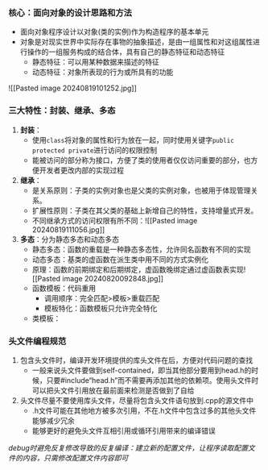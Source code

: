 ### 核心：面向对象的设计思路和方法

- 面向对象程序设计以对象(类的实例)作为构造程序的基本单元
- 对象是对现实世界中实际存在事物的抽象描述，是由一组属性和对这组属性进行操作的一组服务构成的结合体，具有自己的静态特征和动态特征
    - 静态特征：可以用某种数据来描述的特征
    - 动态特征：对象所表现的行为或所具有的功能

![[Pasted image 20240819101252.jpg]]
### 三大特性：封装、继承、多态

1. **封装**：
    -  使用`class`将对象的属性和行为放在一起，同时使用关键字`public protected private`进行访问的权限控制
    - 能被访问的部分称为接口，方便了类的使用者仅仅访问重要的部分，也方便开发者更改内部的实现过程
2. **继承**：
    - 是关系原则：子类的实例对象也是父类的实例对象，也被用于体现管理关系。
    - 扩展性原则：子类在其父类的基础上新增自己的特性，支持增量式开发。
    - 不同继承方式的访问权限有所不同：![[Pasted image 20240819111056.jpg]]
3. **多态**：分为静态多态和动态多态
    - 静态多态：函数的重载是一种静态多态性，允许同名函数有不同的实现
    - 动态多态：基类的虚函数在派生类中用不同的方式实例化
    - 原理：函数的前期绑定和后期绑定，虚函数晚绑定通过虚函数表实现![[Pasted image 20240820092848.jpg]]
    - 函数模板：代码重用
        - 调用顺序：完全匹配>模板>重载匹配
        - 模板特化：函数模板只允许完全特化
    - 类模板：
### 头文件编程规范

1. 包含头文件时，编译开发环境提供的库头文件在后，方便对代码问题的查找
    - 一般来说头文件要做到self-contained，即当其他部分要用到head.h的时候，只要#include“head.h”而不需要再添加其他的依赖项。使用头文件时可以把头文件引用放在最前面来检测是否做到了自给
2. 头文件尽量不要使用库头文件，尽量将包含头文件语句放到.cpp的源文件中
    - .h文件可能在其他地方被多次引用，不在.h文件中包含过多的其他头文件能够减少冗余
    - 能够更好的避免头文件互相引用或循环引用带来的编译错误

*debug时避免反复修改导致的反复编译：建立新的配置文件，让程序读取配置文件的内容，只需修改配置文件内容即可*